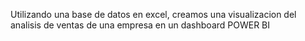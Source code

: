 Utilizando una base de datos en excel, creamos una visualizacion del analisis de ventas de una empresa en un dashboard POWER BI
